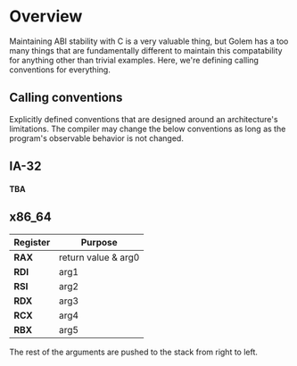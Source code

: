 # Overview
Maintaining ABI stability with C is a very valuable thing, but Golem has a too many things that are fundamentally different to maintain this compatability for anything other than trivial examples. Here, we're defining calling conventions for everything.

## Calling conventions
Explicitly defined conventions that are designed around an architecture's limitations. The compiler may change the below conventions as long as the program's observable behavior is not changed.

## IA-32
#### TBA

## x86_64


| Register | Purpose |
| -------- | ------- |
| **RAX**  | return value & arg0 |
| **RDI**  | arg1    |
| **RSI**  | arg2    |
| **RDX**  | arg3    |
| **RCX**  | arg4    |
| **RBX**  | arg5    |

The rest of the arguments are pushed to the stack from right to left.